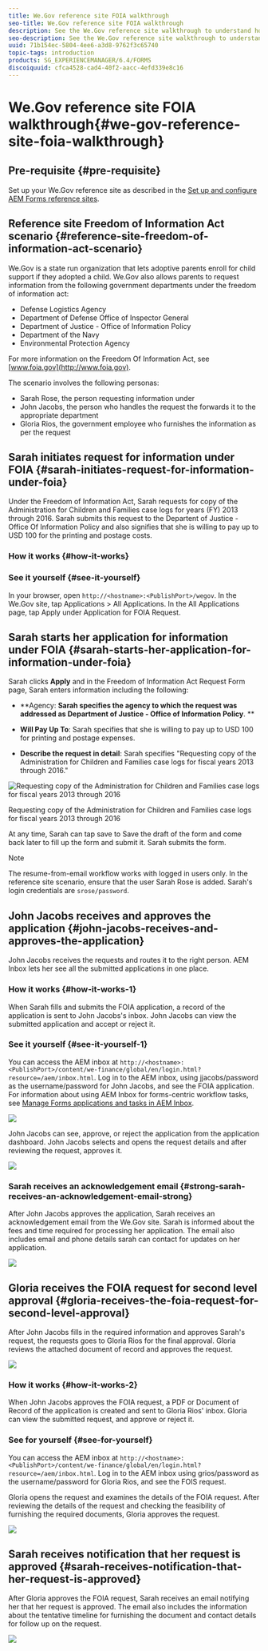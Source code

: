 ```yaml
---
title: We.Gov reference site FOIA walkthrough
seo-title: We.Gov reference site FOIA walkthrough
description: See the We.Gov reference site walkthrough to understand how AEM Forms helps governments receive and impart information requested by individuals under the Freedom of Information Act. 
seo-description: See the We.Gov reference site walkthrough to understand how AEM Forms helps governments receive and impart information requested by individuals under the Freedom of Information Act. 
uuid: 71b154ec-5804-4ee6-a3d8-9762f3c65740
topic-tags: introduction
products: SG_EXPERIENCEMANAGER/6.4/FORMS
discoiquuid: cfca4528-cad4-40f2-aacc-4efd339e8c16
---
```


# We.Gov reference site FOIA walkthrough{#we-gov-reference-site-foia-walkthrough}

## Pre-requisite {#pre-requisite}

Set up your We.Gov reference site as described in the [Set up and configure AEM Forms reference sites](../../forms/using/setup-reference-sites.md).

## Reference site Freedom of Information Act scenario {#reference-site-freedom-of-information-act-scenario}

We.Gov is a state run organization that lets adoptive parents enroll for child support if they adopted a child. We.Gov also allows parents to request information from the following government departments under the freedom of information act:

* Defense Logistics Agency
* Department of Defense Office of Inspector General
* Department of Justice - Office of Information Policy
* Department of the Navy
* Environmental Protection Agency

For more information on the Freedom Of Information Act, see [www.foia.gov](http://www.foia.gov).

The scenario involves the following personas:

* Sarah Rose, the person requesting information under 
* John Jacobs, the person who handles the request the forwards it to the appropriate department
* Gloria Rios, the government employee who furnishes the information as per the request

## Sarah initiates request for information under FOIA {#sarah-initiates-request-for-information-under-foia}

Under the Freedom of Information Act, Sarah requests for copy of the Administration for Children and Families case logs for years (FY) 2013 through 2016. Sarah submits this request to the Departent of Justice - Office Of Information Policy and also signifies that she is willing to pay up to USD 100 for the printing and postage costs.

### How it works {#how-it-works}

### See it yourself {#see-it-yourself}

In your browser, open `http://<hostname>:<PublishPort>/wegov`. In the We.Gov site, tap Applications &gt; All Applications. In the All Applications page, tap Apply under Application for FOIA Request.

## Sarah starts her application for information under FOIA {#sarah-starts-her-application-for-information-under-foia}

Sarah clicks **Apply** and in the Freedom of Information Act Request Form page, Sarah enters information including the following:

* **Agency: **Sarah specifies the agency to which the request was addressed as Department of Justice - Office of Information Policy**. **

* **Will Pay Up To**: Sarah specifies that she is willing to pay up to USD 100 for printing and postage expenses. 
* **Describe the request in detail**: Sarah specifies "Requesting copy of the Administration for Children and Families case logs for fiscal years 2013 through 2016."

![Requesting copy of the Administration for Children and Families case logs for fiscal years 2013 through 2016](assets/sarahfiosform.png)

Requesting copy of the Administration for Children and Families case logs for fiscal years 2013 through 2016

At any time, Sarah can tap save to Save the draft of the form and come back later to fill up the form and submit it. Sarah submits the form.

>[!NOTE]
>
>The resume-from-email workflow works with logged in users only. In the reference site scenario, ensure that the user Sarah Rose is added. Sarah's login credentials are `srose/password`.

## John Jacobs receives and approves the application {#john-jacobs-receives-and-approves-the-application}

John Jacobs receives the requests and routes it to the right person. AEM Inbox lets her see all the submitted applications in one place.

### How it works {#how-it-works-1}

When Sarah fills and submits the FOIA application, a record of the application is sent to John Jacobs's inbox. John Jacobs can view the submitted application and accept or reject it.

### See it yourself {#see-it-yourself-1}

You can access the AEM inbox at `http://<hostname>:<PublishPort>/content/we-finance/global/en/login.html?resource=/aem/inbox.html`. Log in to the AEM inbox, using jjacobs/password as the username/password for John Jacobs, and see the FOIA application. For information about using AEM Inbox for forms-centric workflow tasks, see [Manage Forms applications and tasks in AEM Inbox](../../forms/using/manage-applications-inbox.md).

![](assets/johnjacobs.png)

John Jacobs can see, approve, or reject the application from the application dashboard. John Jacobs selects and opens the request details and after reviewing the request, approves it.

![](assets/johnjacobstaskdetail-1.png) 

### <strong>Sarah receives an acknowledgement email</strong> {#strong-sarah-receives-an-acknowledgement-email-strong}

After John Jacobs approves the application, Sarah receives an acknowledgement email from the We.Gov site. Sarah is informed about the fees and time required for processing her application. The email also includes email and phone details sarah can contact for updates on her application. 

![](assets/sarahroseemail.png) 

## Gloria receives the FOIA request for second level approval {#gloria-receives-the-foia-request-for-second-level-approval}

After John Jacobs fills in the required information and approves Sarah's request, the requests goes to Gloria Rios for the final approval. Gloria reviews the attached document of record and approves the request. 

![](assets/gloriariosinbox.png) 

### How it works {#how-it-works-2}

When John Jacobs approves the FOIA request, a PDF or Document of Record of the application is created and sent to Gloria Rios' inbox. Gloria can view the submitted request, and approve or reject it.

### See for yourself {#see-for-yourself}

You can access the AEM inbox at `http://<hostname>:<PublishPort>/content/we-finance/global/en/login.html?resource=/aem/inbox.html`. Log in to the AEM inbox using grios/password as the username/password for Gloria Rios, and see the FOIS request.

Gloria opens the request and examines the details of the FOIA request. After reviewing the details of the request and checking the feasibility of furnishing the required documents, Gloria approves the request. 

![](assets/gloriariosapproves.png) 

## Sarah receives notification that her request is approved {#sarah-receives-notification-that-her-request-is-approved}

After Gloria approves the FOIA request, Sarah receives an email notifying her that her request is approved. The email also includes the information about the tentative timeline for furnishing the document and contact details for follow up on the request. 

![](assets/sarahroseemailapproval.png)

